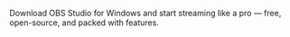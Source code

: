 Download OBS Studio for Windows and start streaming like a pro — free, open-source, and packed with features.
